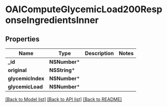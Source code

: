 # OAIComputeGlycemicLoad200ResponseIngredientsInner

## Properties
Name | Type | Description | Notes
------------ | ------------- | ------------- | -------------
**_id** | **NSNumber*** |  | 
**original** | **NSString*** |  | 
**glycemicIndex** | **NSNumber*** |  | 
**glycemicLoad** | **NSNumber*** |  | 

[[Back to Model list]](../README.md#documentation-for-models) [[Back to API list]](../README.md#documentation-for-api-endpoints) [[Back to README]](../README.md)


